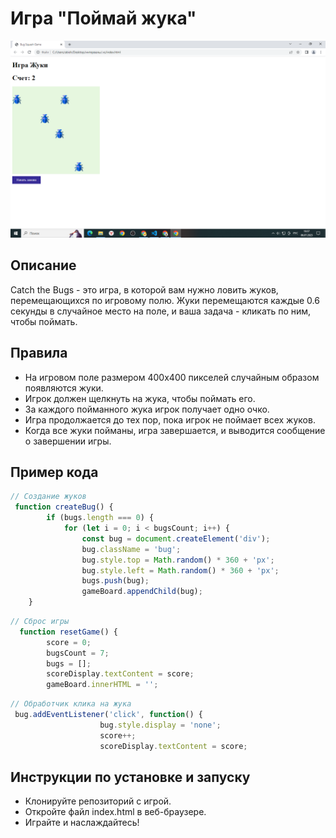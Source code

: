 # Игра "Поймай жука"

![Скриншот игры](screenshots/gameplay.png)

## Описание

Catch the Bugs - это игра, в которой вам нужно ловить жуков, перемещающихся по игровому полю. Жуки перемещаются каждые 0.6 секунды в случайное место на поле, и ваша задача - кликать по ним, чтобы поймать.


## Правила

+ На игровом поле размером 400x400 пикселей случайным образом появляются жуки.
+ Игрок должен щелкнуть на жука, чтобы поймать его.
+ За каждого пойманного жука игрок получает одно очко.
+ Игра продолжается до тех пор, пока игрок не поймает всех жуков.
+ Когда все жуки пойманы, игра завершается, и выводится сообщение о завершении игры.

## Пример кода

```JavaScript
// Создание жуков
 function createBug() {
        if (bugs.length === 0) {
            for (let i = 0; i < bugsCount; i++) {
                const bug = document.createElement('div');
                bug.className = 'bug';
                bug.style.top = Math.random() * 360 + 'px';
                bug.style.left = Math.random() * 360 + 'px';
                bugs.push(bug);
                gameBoard.appendChild(bug);              
    }
```

```JavaScript
// Сброс игры
  function resetGame() {
        score = 0;
        bugsCount = 7;
        bugs = [];
        scoreDisplay.textContent = score;
        gameBoard.innerHTML = '';
```
```JavaScript
// Обработчик клика на жука
 bug.addEventListener('click', function() {
                    bug.style.display = 'none';
                    score++;
                    scoreDisplay.textContent = score;
```
## Инструкции по установке и запуску
+ Клонируйте репозиторий с игрой.
+ Откройте файл index.html в веб-браузере.
+ Играйте и наслаждайтесь!
